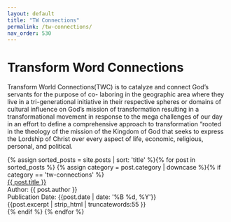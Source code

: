 ```yaml
---
layout: default
title: "TW Connections"
permalink: /tw-connections/
nav_order: 530
---
```

<h1 class="category-title">Transform Word Connections</h1>
<p>Transform World Connections(TWC) is to catalyze and connect God’s servants for the purpose of co- laboring in the geographic area where they live in a tri-generational initiative in their respective spheres or domains of cultural influence on God’s mission of transformation resulting in a transformational movement in response to the mega challenges of our day in an effort to define a comprehensive approach to transformation “rooted in the theology of the mission of the Kingdom of God that seeks to express the Lordship of Christ over every aspect of life, economic, religious, personal, and political.</p>

<div class="article-container">
 {% assign sorted_posts = site.posts | sort: 'title' %}{% for post in sorted_posts %}
    {% assign category = post.category | downcase %}{% if category == 'tw-connections' %}
      <div class="article-list">
        <div class="article-category"></div>
        <div class="article-summary">
          <a href="{{ post.url | prepend: site.baseurl }}">{{ post.title }}</a><br>
          <div class="author">Author: {{ post.author }}</div>
          <div class="publication-date">Publication Date: <time datetime="{{post.date | date: '%F'}}">{{post.date | date: '%B %d, %Y'}}</time></div>
          <div class="excerpt">{{post.excerpt | strip_html | truncatewords:55 }}</div>
        </div>
      </div>
    {% endif %}
  {% endfor %}
</div>

